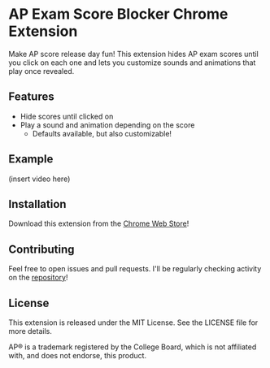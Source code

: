 # AP Exam Score Blocker Chrome Extension

Make AP score release day fun! This extension hides AP exam scores until you click on each one and lets you customize sounds and animations that play once revealed.

## Features

-   Hide scores until clicked on
-   Play a sound and animation depending on the score
    -   Defaults available, but also customizable!

## Example

(insert video here)

## Installation

Download this extension from the [Chrome Web Store](link_to_be_added)!

## Contributing

Feel free to open issues and pull requests. I'll be regularly checking activity on the [repository](https://github.com/alaramartin/ap-score-cover)!

## License

This extension is released under the MIT License. See the LICENSE file for more details.

AP® is a trademark registered by the College Board, which is not affiliated with, and does not endorse, this product.

